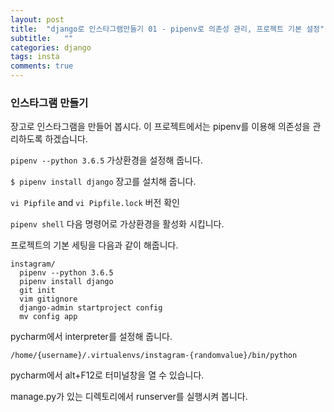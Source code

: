 ```yaml
---
layout: post
title:  "django로 인스타그램만들기 01 - pipenv로 의존성 관리, 프로젝트 기본 설정"
subtitle:   ""
categories: django
tags: insta
comments: true
---
```


### 인스타그램 만들기

장고로 인스타그램을 만들어 봅시다. 이 프로젝트에서는 pipenv를 이용해 의존성을 관리하도록 하겠습니다.


`pipenv --python 3.6.5` 가상환경을 설정해 줍니다.


`$ pipenv install django` 장고를 설치해 줍니다.


`vi Pipfile` and `vi Pipfile.lock` 버전 확인

`pipenv shell` 다음 명령어로 가상환경을 활성화 시킵니다.



프로젝트의 기본 세팅을 다음과 같이 해줍니다.
```
instagram/
  pipenv --python 3.6.5
  pipenv install django
  git init
  vim gitignore
  django-admin startproject config
  mv config app
```  


pycharm에서 interpreter를 설정해 줍니다.   

`/home/{username}/.virtualenvs/instagram-{randomvalue}/bin/python`


pycharm에서 alt+F12로 터미널창을 열 수 있습니다.


manage.py가 있는 디렉토리에서 runserver를 실행시켜 봅니다.
